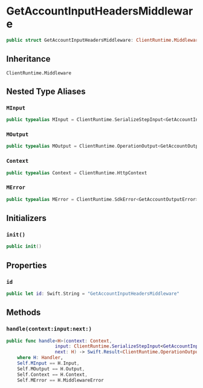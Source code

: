 # GetAccountInputHeadersMiddleware

``` swift
public struct GetAccountInputHeadersMiddleware: ClientRuntime.Middleware 
```

## Inheritance

`ClientRuntime.Middleware`

## Nested Type Aliases

### `MInput`

``` swift
public typealias MInput = ClientRuntime.SerializeStepInput<GetAccountInput>
```

### `MOutput`

``` swift
public typealias MOutput = ClientRuntime.OperationOutput<GetAccountOutputResponse>
```

### `Context`

``` swift
public typealias Context = ClientRuntime.HttpContext
```

### `MError`

``` swift
public typealias MError = ClientRuntime.SdkError<GetAccountOutputError>
```

## Initializers

### `init()`

``` swift
public init() 
```

## Properties

### `id`

``` swift
public let id: Swift.String = "GetAccountInputHeadersMiddleware"
```

## Methods

### `handle(context:input:next:)`

``` swift
public func handle<H>(context: Context,
                  input: ClientRuntime.SerializeStepInput<GetAccountInput>,
                  next: H) -> Swift.Result<ClientRuntime.OperationOutput<GetAccountOutputResponse>, MError>
    where H: Handler,
    Self.MInput == H.Input,
    Self.MOutput == H.Output,
    Self.Context == H.Context,
    Self.MError == H.MiddlewareError
```
